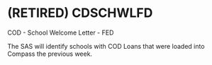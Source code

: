 # (RETIRED) CDSCHWLFD
COD - School Welcome Letter - FED

The SAS will identify schools with COD Loans that were loaded into Compass the previous week.
